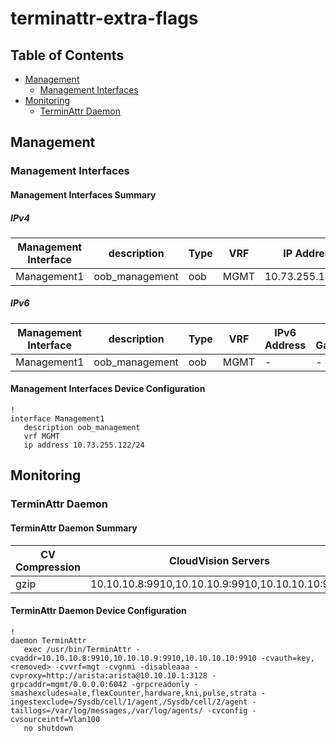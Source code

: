 # terminattr-extra-flags

## Table of Contents

- [Management](#management)
  - [Management Interfaces](#management-interfaces)
- [Monitoring](#monitoring)
  - [TerminAttr Daemon](#terminattr-daemon)

## Management

### Management Interfaces

#### Management Interfaces Summary

##### IPv4

| Management Interface | description | Type | VRF | IP Address | Gateway |
| -------------------- | ----------- | ---- | --- | ---------- | ------- |
| Management1 | oob_management | oob | MGMT | 10.73.255.122/24 | 10.73.255.2 |

##### IPv6

| Management Interface | description | Type | VRF | IPv6 Address | IPv6 Gateway |
| -------------------- | ----------- | ---- | --- | ------------ | ------------ |
| Management1 | oob_management | oob | MGMT | - | - |

#### Management Interfaces Device Configuration

```eos
!
interface Management1
   description oob_management
   vrf MGMT
   ip address 10.73.255.122/24
```

## Monitoring

### TerminAttr Daemon

#### TerminAttr Daemon Summary

| CV Compression | CloudVision Servers | VRF | Authentication | Smash Excludes | Ingest Exclude | Bypass AAA |
| -------------- | ------------------- | --- | -------------- | -------------- | -------------- | ---------- |
| gzip | 10.10.10.8:9910,10.10.10.9:9910,10.10.10.10:9910 | mgt | key,magickey | ale,flexCounter,hardware,kni,pulse,strata | /Sysdb/cell/1/agent,/Sysdb/cell/2/agent | True |

#### TerminAttr Daemon Device Configuration

```eos
!
daemon TerminAttr
   exec /usr/bin/TerminAttr -cvaddr=10.10.10.8:9910,10.10.10.9:9910,10.10.10.10:9910 -cvauth=key,<removed> -cvvrf=mgt -cvgnmi -disableaaa -cvproxy=http://arista:arista@10.10.10.1:3128 -grpcaddr=mgmt/0.0.0.0:6042 -grpcreadonly -smashexcludes=ale,flexCounter,hardware,kni,pulse,strata -ingestexclude=/Sysdb/cell/1/agent,/Sysdb/cell/2/agent -taillogs=/var/log/messages,/var/log/agents/ -cvconfig -cvsourceintf=Vlan100
   no shutdown
```
